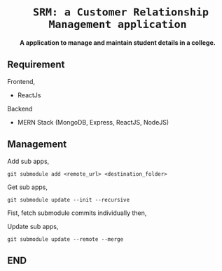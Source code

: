 <div align="center">
  <!-- <img src="" width="100px" alt="logo" /> -->
  <h1><code> SRM: a Customer Relationship Management application</code></h1>
  <p>
    <strong> A application to manage and maintain student details in a college.</strong>
  </p>
</div>

## Requirement

Frontend,

- ReactJs

Backend

- MERN Stack (MongoDB, Express, ReactJS, NodeJS)

## Management

Add sub apps,
```
git submodule add <remote_url> <destination_folder>
```

Get sub apps,
```
git submodule update --init --recursive
```

Fist, fetch submodule commits individually then,

Update sub apps,
```
git submodule update --remote --merge
```



## END
